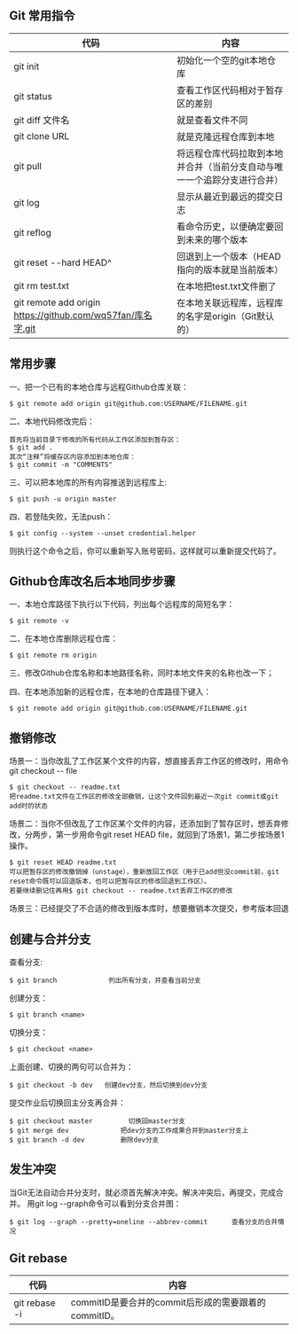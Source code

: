 **Git 常用指令**
---

代码 | 内容
-|-
git init | 初始化一个空的git本地仓库
git status | 查看工作区代码相对于暂存区的差别
git diff 文件名 | 就是查看文件不同
git clone URL | 就是克隆远程仓库到本地
git pull | 将远程仓库代码拉取到本地并合并（当前分支自动与唯一一个追踪分支进行合并）
git log | 显示从最近到最远的提交日志
git reflog | 看命令历史，以便确定要回到未来的哪个版本
git reset --hard HEAD^ | 回退到上一个版本（HEAD指向的版本就是当前版本）
git rm test.txt | 在本地把test.txt文件删了
git remote add origin https://github.com/wq57fan/库名字.git | 在本地关联远程库，远程库的名字是origin（Git默认的）


常用步骤
---
一、把一个已有的本地仓库与远程Github仓库关联：
	
	$ git remote add origin git@github.com:USERNAME/FILENAME.git

二、本地代码修改完后：

	首先将当前目录下修改的所有代码从工作区添加到暂存区：
    $ git add .
	其次“注释”将缓存区内容添加到本地仓库：
    $ git commit -m "COMMENTS"
 

三、可以把本地库的所有内容推送到远程库上: 

	$ git push -u origin master

四、若登陆失败，无法push：

	$ git config --system --unset credential.helper

则执行这个命令之后，你可以重新写入账号密码，这样就可以重新提交代码了。


Github仓库改名后本地同步步骤
---
一、本地仓库路径下执行以下代码，列出每个远程库的简短名字：

	$ git remote -v

二、在本地仓库删除远程仓库：

	$ git remote rm origin

三、修改Github仓库名称和本地路径名称，同时本地文件夹的名称也改一下；

四、在本地添加新的远程仓库，在本地的仓库路径下键入：
		
	$ git remote add origin git@github.com:USERNAME/FILENAME.git


撤销修改
---
场景一：当你改乱了工作区某个文件的内容，想直接丢弃工作区的修改时，用命令git checkout -- file

	$ git checkout -- readme.txt	
	把readme.txt文件在工作区的修改全部撤销，让这个文件回到最近一次git commit或git add时的状态

场景二：当你不但改乱了工作区某个文件的内容，还添加到了暂存区时，想丢弃修改，分两步，第一步用命令git reset HEAD file，就回到了场景1，第二步按场景1操作。

	$ git reset HEAD readme.txt		
	可以把暂存区的修改撤销掉（unstage），重新放回工作区（用于已add但没commit前，git reset命令既可以回退版本，也可以把暂存区的修改回退到工作区）。
	若要继续删记住再用$ git checkout -- readme.txt丢弃工作区的修改

场景三：已经提交了不合适的修改到版本库时，想要撤销本次提交，参考版本回退


创建与合并分支
---
查看分支:

	$ git branch			 列出所有分支，并查看当前分支

创建分支：

	$ git branch <name>
	
切换分支：

	$ git checkout <name>

上面创建、切换的两句可以合并为：
	
	$ git checkout -b dev	创建dev分支，然后切换到dev分支
	
提交作业后切换回主分支再合并：

	$ git checkout master		  切换回master分支
	$ git merge dev				把dev分支的工作成果合并到master分支上
	$ git branch -d dev			删除dev分支


发生冲突
---
当Git无法自动合并分支时，就必须首先解决冲突。解决冲突后，再提交，完成合并。
用git log --graph命令可以看到分支合并图：

	$ git log --graph --pretty=oneline --abbrev-commit		查看分支的合并情况

Git rebase
---
代码 | 内容
-|-
git rebase -i <commitID> | commitID是要合并的commit后形成的需要跟着的commitID。